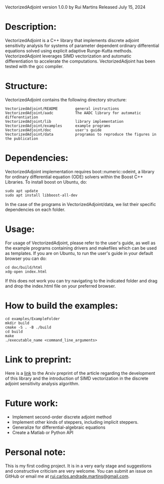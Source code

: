 VectorizedAdjoint version 1.0.0
by Rui Martins
Released July 15, 2024

Description:
============================================================
VectorizedAdjoint is a C++ library that implements discrete adjoint sensitivity analysis for systems of parameter dependent ordinary differential equations solved using explicit adaptive Runge-Kutta methods. 
VectorizedAdjoint leverages SIMD vectorization and automatic differentiation to accelerate the computations.
VectorizedAdjoint has been tested with the gcc compiler.

Structure:
============================================================
VectorizedAdjoint contains the following directory structure:

    VectorizedAdjoint/README        general instructions
    VectorizedAdjoint/aadc          The AADC library for automatic differentiation
    VectorizedAdjoint/lib           library implementation
    VectorizedAdjoint/examples      example programs
    VectorizedAdjoint/doc           user's guide
    VectorizedAdjoint/data          programas to reproduce the figures in the publication

Dependencies:
============================================================
VectorizedAdjoint implementation requires boot::numeric::odeint, a library for ordinary differential equation (ODE) solvers within the Boost C++ Libraries. To install boost on Ubuntu, do:

    sudo apt update
    sudo apt install libboost-all-dev

In the case of the programs in VectorizedAdjoint/data, we list their specific dependencies on each folder.

Usage:
============================================================
For usage of VectorizedAdjoint, please refer to the user's guide, as well as the example programs containing drivers and makefiles which can be used as templates. If you are on Ubuntu, to run the user's guide in your default browser you can do: 

    cd doc/build/html
    xdg-open index.html
If this does not work you can try navigating to the indicated folder and drag and drop the index.html file on your preferred browser.


How to build the examples:
============================================================
    cd examples/ExampleFolder
    mkdir build
    cmake -S . -B ./build
    cd build
    make
    ./executable_name <command_line_arguments>

Link to preprint:
============================================================
Here is a [link](http://www.example.com) to the Arxiv preprint of the article regarding the development of this library and the introduction of SIMD vectorization in the discrete adjoint sensitivity analysis algorithm. 

Future work:
============================================================
* Implement second-order discrete adjoint method 
* Implement other kinds of steppers, including implicit steppers.
* Generalize for differential-algebraic equations
* Create a Matlab or Python API

Personal note:
============================================================
This is my first coding project. It is in a very early stage and suggestions and constructive criticism are very welcome. You can submit an issue on GitHub or email me at [rui.carlos.andrade.martins@gmail.com](mailto:rui.carlos.andrade.martins@gmail.com).
